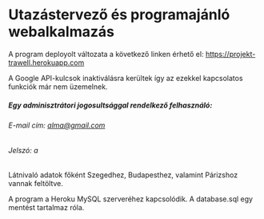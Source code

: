 # Utazástervező és programajánló webalkalmazás

A program deployolt változata a következő linken érhető el: https://projekt-trawell.herokuapp.com

A Google API-kulcsok inaktiválásra kerültek így az ezekkel kapcsolatos funkciók már nem üzemelnek.

##### Egy adminisztrátori jogosultsággal rendelkező felhasználó:

###### E-mail cím: alma@gmail.com

###### Jelszó: a

Látnivaló adatok főként Szegedhez, Budapesthez, valamint Párizshoz vannak feltöltve.

A program a Heroku MySQL szerveréhez kapcsolódik. A database.sql egy mentést tartalmaz róla.
